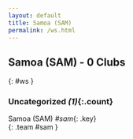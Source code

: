```yaml
---
layout: default
title: Samoa (SAM)
permalink: /ws.html
---
```



## Samoa (SAM) - 0 Clubs
{: #ws }









### Uncategorized _(1)_{:.count}


Samoa  (SAM)  _#sam_{: .key} <br>
{: .team #sam }


 
